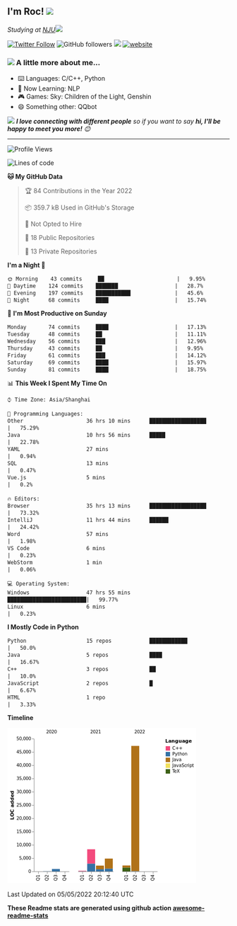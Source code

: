 <!-- <img align='right' src="https://media.giphy.com/media/M9gbBd9nbDrOTu1Mqx/giphy.gif" width="230"> -->
<h2>I'm Roc! <img src="https://media.giphy.com/media/12oufCB0MyZ1Go/giphy.gif" width="50"></h2>
<p><em>Studying at <a href="http://www.nju.edu.cn">NJU</a><img src="https://media.giphy.com/media/WUlplcMpOCEmTGBtBW/giphy.gif" width="50"> 
</em></p>

[![Twitter Follow](https://img.shields.io/twitter/follow/Roc78862980?label=Follow)](https://twitter.com/intent/follow?screen_name=Roc78862980)
![GitHub followers](https://img.shields.io/github/followers/roc136?label=Follow&style=social)
![](https://visitor-badge.glitch.me/badge?page_id=Roc136.Roc136)
[![website](https://img.shields.io/badge/Website-46a2f1.svg?&style=flat-square&logo=Google-Chrome&logoColor=white&link=https://blog.roc136.top)](https://blog.roc136.top)
<!-- ![Waka Readme](https://github.com/anmol098/anmol098/workflows/Waka%20Readme/badge.svg) -->
<!-- [![Linkedin: anmol](https://img.shields.io/badge/-anmol-blue?style=flat-square&logo=Linkedin&logoColor=white&link=https://www.linkedin.com/in/anmol-p-singh/)](https://www.linkedin.com/in/anmol-p-singh/) -->

### <img src="https://media.giphy.com/media/VgCDAzcKvsR6OM0uWg/giphy.gif" width="50"> A little more about me...  

- ⌨️ Languages: C/C++, Python
- 🌱 Now Learning: NLP
- 🎮 Games: Sky: Children of the Light, Genshin
- 😄 Something other: QQbot

<img src="https://media.giphy.com/media/LnQjpWaON8nhr21vNW/giphy.gif" width="60"> <em><b>I love connecting with different people</b> so if you want to say <b>hi, I'll be happy to meet you more!</b> 😊</em>

---
<!--START_SECTION:waka-->
![Profile Views](http://img.shields.io/badge/Profile%20Views-1-blue)

![Lines of code](https://img.shields.io/badge/From%20Hello%20World%20I%27ve%20Written-66%20Thousand%20lines%20of%20code-blue)

**🐱 My GitHub Data** 

> 🏆 84 Contributions in the Year 2022
 > 
> 📦 359.7 kB Used in GitHub's Storage 
 > 
> 🚫 Not Opted to Hire
 > 
> 📜 18 Public Repositories 
 > 
> 🔑 13 Private Repositories  
 > 
**I'm a Night 🦉** 

```text
🌞 Morning    43 commits     ██                       |   9.95% 
🌆 Daytime    124 commits    ███████                  |   28.7% 
🌃 Evening    197 commits    ███████████              |   45.6% 
🌙 Night      68 commits     ████                     |   15.74%

```
📅 **I'm Most Productive on Sunday** 

```text
Monday       74 commits     ████                     |   17.13% 
Tuesday      48 commits     ██                       |   11.11% 
Wednesday    56 commits     ███                      |   12.96% 
Thursday     43 commits     ██                       |   9.95% 
Friday       61 commits     ███                      |   14.12% 
Saturday     69 commits     ████                     |   15.97% 
Sunday       81 commits     ████                     |   18.75%

```


📊 **This Week I Spent My Time On** 

```text
⌚︎ Time Zone: Asia/Shanghai

💬 Programming Languages: 
Other                    36 hrs 10 mins      ██████████████████       |   75.29% 
Java                     10 hrs 56 mins      █████                    |   22.78% 
YAML                     27 mins                                      |   0.94% 
SQL                      13 mins                                      |   0.47% 
Vue.js                   5 mins                                       |   0.2%

🔥 Editors: 
Browser                  35 hrs 13 mins      ██████████████████       |   73.32% 
IntelliJ                 11 hrs 44 mins      ██████                   |   24.42% 
Word                     57 mins                                      |   1.98% 
VS Code                  6 mins                                       |   0.23% 
WebStorm                 1 min                                        |   0.06%

💻 Operating System: 
Windows                  47 hrs 55 mins      █████████████████████████|   99.77% 
Linux                    6 mins                                       |   0.23%

```

**I Mostly Code in Python** 

```text
Python                   15 repos            ████████████             |   50.0% 
Java                     5 repos             ████                     |   16.67% 
C++                      3 repos             ██                       |   10.0% 
JavaScript               2 repos             █                        |   6.67% 
HTML                     1 repo                                       |   3.33%

```


**Timeline**

![Chart not found](https://raw.githubusercontent.com/Roc136/Roc136/master/charts/bar_graph.png) 


 Last Updated on 05/05/2022 20:12:40 UTC
<!--END_SECTION:waka-->

**These Readme stats are generated using github action [awesome-readme-stats](https://github.com/Roc136/waka-readme-stats)**

